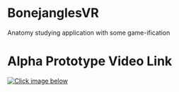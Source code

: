 # BonejanglesVR
Anatomy studying application with some game-ification

# Alpha Prototype Video Link
[![Click image below](https://img.youtube.com/vi/wNjIrSff0_I/0.jpg)](https://www.youtube.com/watch?v=wNjIrSff0_I)
